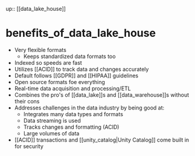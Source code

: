 up:: [[data_lake_house]]

# benefits_of_data_lake_house

- Very flexible formats
	- Keeps standardized data formats too
- Indexed so speeds are fast
- Utilizes [[ACID]] to track data and changes accurately
- Default follows [[GDPR]] and [[HIPAA]] guidelines
- Open source formats foe everything
- Real-time data acquisition and processing/ETL
- Combines the pro's of [[data_lake]]s and [[data_warehouse]]s without their cons
- Addresses challenges in the data industry by being good at:
	- Integrates many data types and formats
	- Data streaming is used
	- Tracks changes and formatting (ACID)
	- Large volumes of data
- [[ACID]] transactions and [[unity_catalog|Unity Catalog]] come built in for security
